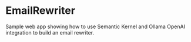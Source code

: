 # EmailRewriter

Sample web app showing how to use Semantic Kernel and Ollama OpenAI integration to build an email rewriter.
